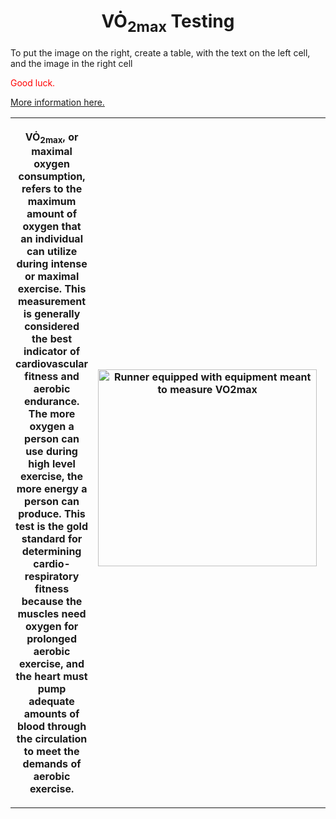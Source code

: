 <h1 style="text-align: center;">VO&#x0307;<sub>2max</sub> Testing</h1>
To put the image on the right, create a table, with the text on the left cell, and the image in the right cell
<table>
  <tr>
<th style="width: 300px;"><p>VO&#x0307;<sub>2max</sub>, or maximal oxygen consumption, refers to the maximum amount of oxygen that an individual can utilize during intense or maximal exercise. This measurement is generally considered the best indicator of cardiovascular fitness and aerobic endurance. The more oxygen a person can use during high level exercise, the more energy a person can produce. This test is the gold standard for determining cardio-respiratory fitness because the muscles need oxygen for prolonged aerobic exercise, and the heart must pump adequate amounts of blood through the circulation to meet the demands of aerobic exercise.</p></th>
       <th style="width: 400px;"><p><img src="https://med.virginia.edu/exercise-physiology-core-laboratory/wp-content/uploads/sites/169/2023/04/subject-on-treadmill-with-jeison-and-macy-Attaway23-4_14-121-768x512.jpg" alt="Runner equipped with equipment meant to measure VO2max" style="float:right;width:350px;height:315px;"></p><th>
  </tr>
<p style="color:red;">Good luck.</p>
<a href="Desktop/KNES381/Images/what-is-vo2-max-chart.jpeg">More information here.</a>
</body>

